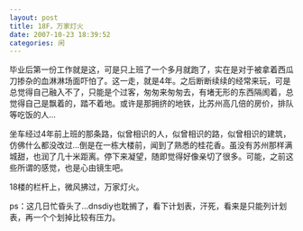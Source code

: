 ```yaml
---
layout: post
title: 18F，万家灯火
date: 2007-10-23 18:39:52
categories: 闲
---
```

毕业后第一份工作就是这，可是只上班了一个多月就跑了，实在是对于被拿着西瓜刀掺杂的血淋淋场面吓怕了。这一走，就是4年。之后断断续续的经常来玩，可是总觉得自己融入不了，只能是个过客，匆匆来匆匆去，有堵无形的东西隔阂着，总觉得自己是飘着的，踏不着地。或许是那拥挤的地铁，比苏州高几倍的房价，排队等吃饭的人...

坐车经过4年前上班的那条路，似曾相识的人，似曾相识的路，似曾相识的建筑，仿佛什么都没改过...倒是在一栋大楼前，闻到了熟悉的桂花香。虽没有苏州那样满城甜，也润了几十米距离。停下来凝望，随即觉得好像亲切了很多。可能，之前这些所谓的感觉，也是心由镜生吧。

18楼的栏杆上，微风拂过，万家灯火。

ps：这几日忙昏头了...dnsdiy也耽搁了，看下计划表，汗死，看来是只能列计划表，再一个个划掉比较有压力。